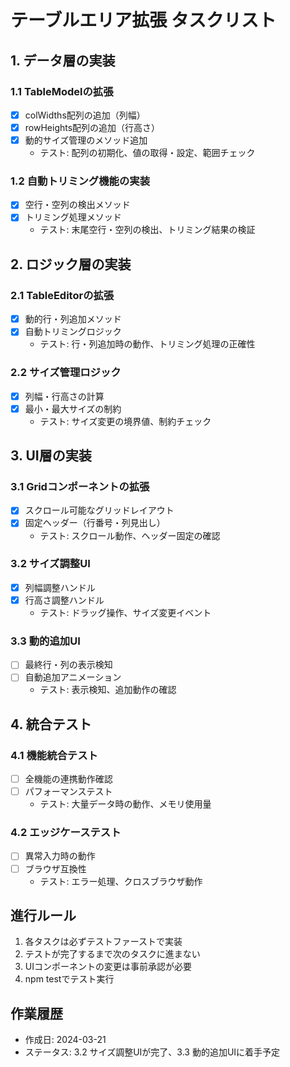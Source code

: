 # テーブルエリア拡張 タスクリスト

## 1. データ層の実装

### 1.1 TableModelの拡張
- [x] colWidths配列の追加（列幅）
- [x] rowHeights配列の追加（行高さ）
- [x] 動的サイズ管理のメソッド追加
  - テスト: 配列の初期化、値の取得・設定、範囲チェック

### 1.2 自動トリミング機能の実装
- [x] 空行・空列の検出メソッド
- [x] トリミング処理メソッド
  - テスト: 末尾空行・空列の検出、トリミング結果の検証

## 2. ロジック層の実装

### 2.1 TableEditorの拡張
- [x] 動的行・列追加メソッド
- [x] 自動トリミングロジック
  - テスト: 行・列追加時の動作、トリミング処理の正確性

### 2.2 サイズ管理ロジック
- [x] 列幅・行高さの計算
- [x] 最小・最大サイズの制約
  - テスト: サイズ変更の境界値、制約チェック

## 3. UI層の実装

### 3.1 Gridコンポーネントの拡張
- [x] スクロール可能なグリッドレイアウト
- [x] 固定ヘッダー（行番号・列見出し）
  - テスト: スクロール動作、ヘッダー固定の確認

### 3.2 サイズ調整UI
- [x] 列幅調整ハンドル
- [x] 行高さ調整ハンドル
  - テスト: ドラッグ操作、サイズ変更イベント

### 3.3 動的追加UI
- [ ] 最終行・列の表示検知
- [ ] 自動追加アニメーション
  - テスト: 表示検知、追加動作の確認

## 4. 統合テスト

### 4.1 機能統合テスト
- [ ] 全機能の連携動作確認
- [ ] パフォーマンステスト
  - テスト: 大量データ時の動作、メモリ使用量

### 4.2 エッジケーステスト
- [ ] 異常入力時の動作
- [ ] ブラウザ互換性
  - テスト: エラー処理、クロスブラウザ動作

## 進行ルール

1. 各タスクは必ずテストファーストで実装
2. テストが完了するまで次のタスクに進まない
3. UIコンポーネントの変更は事前承認が必要
4. npm testでテスト実行

## 作業履歴

- 作成日: 2024-03-21
- ステータス: 3.2 サイズ調整UIが完了、3.3 動的追加UIに着手予定 